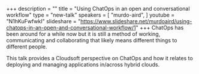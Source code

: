 +++
description = ""
title = "Using ChatOps in an open and conversational workflow"
type = "new-talk"
speakers = [
        "murdo-aird",
]
youtube = "N1hKuFwfwkI"
slideshare = "https://www.slideshare.net/murdoaird/using-chatops-in-an-open-and-conversational-workflow/1"
+++
ChatOps has been around for a while now but it is still a method of working, communicating and collaborating that likely means different things to different people.

This talk provides a Cloudsoft perspective on ChatOps and how it relates to deploying and managing applications in/across hybrid clouds.